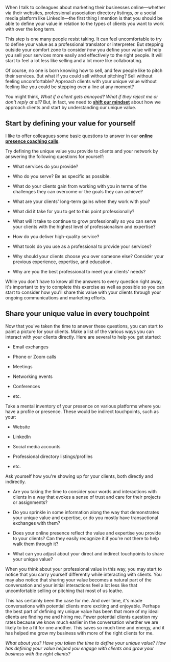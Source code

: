 When I talk to colleagues about marketing their businesses online—whether via their websites, professional association directory listings, or a social media platform like LinkedIn—the first thing I mention is that you should be able to define your value in relation to the types of clients you want to work with over the long term.

This step is one many people resist taking. It can feel uncomfortable to try to define your value as a professional translator or interpreter. But stepping outside your comfort zone to consider _how_ you define your value will help you sell your services more easily and effectively to the right people. It will start to feel a lot less like selling and a lot more like collaborating. 

Of course, no one is born knowing how to sell, and few people like to pitch their services. But what if you could sell without pitching? Sell without feeling uncomfortable? Approach clients with your unique value without feeling like you could be stepping over a line at any moment?

You might think, _What if a client gets annoyed? What if they reject me or don't reply at all?_ But, in fact, we need to [**shift our mindset**](https://www.madalenazampaulo.com/blog/five-mindset-shifts-worth-making-in-your-translation-business) about how we approach clients and start by understanding our unique value.

## Start by defining your value for yourself

I like to offer colleagues some basic questions to answer in our [**online presence coaching calls**](https://www.madalenazampaulo.com/products/all-access-pass).  

Try defining the unique value you provide to clients and your network by answering the following questions for yourself:

-   What services do you provide?
    
-   Who do you serve? Be as specific as possible.
    
-   What do your clients gain from working with you in terms of the challenges they can overcome or the goals they can achieve?
    
-   What are your clients' long-term gains when they work with you?
    
-   What did it take for you to get to this point professionally? 
    
-   What will it take to continue to grow professionally so you can serve your clients with the highest level of professionalism and expertise?
    
-   How do you deliver high-quality service?
    
-   What tools do you use as a professional to provide your services?
    
-   Why should your clients choose you over someone else? Consider your previous experience, expertise, and education.
    
-   Why are you the best professional to meet your clients' needs?
    

While you don't have to know all the answers to every question right away, it's important to try to complete this exercise as well as possible so you can start to consider how you'll share this value with your clients through your ongoing communications and marketing efforts.

## Share your unique value in every touchpoint

Now that you've taken the time to answer these questions, you can start to paint a picture for your clients. Make a list of the various ways you can interact with your clients directly. Here are several to help you get started:

-   Email exchanges
    
-   Phone or Zoom calls
    
-   Meetings
    
-   Networking events
    
-   Conferences
    
-   etc.
    

Take a mental inventory of your presence on various platforms where you have a profile or presence. These would be indirect touchpoints, such as your:

-   Website
    
-   LinkedIn
    
-   Social media accounts
    
-   Professional directory listings/profiles
    
-   etc.
    

Ask yourself how you're showing up for your clients, both directly and indirectly. 

-   Are you taking the time to consider your words and interactions with clients in a way that evokes a sense of trust and care for their projects or assignments? 
    
-   Do you sprinkle in some information along the way that demonstrates your unique value and expertise, or do you mostly have transactional exchanges with them?
    
-   Does your online presence reflect the value and expertise you provide to your clients? Can they easily recognize it if you're not there to help walk them through it? 
    
-   What can you adjust about your direct and indirect touchpoints to share your unique value?
    

When you think about your professional value in this way, you may start to notice that you carry yourself differently while interacting with clients. You may also notice that sharing your value becomes a natural part of the conversation and your initial interactions feel a lot less like that uncomfortable selling or pitching that most of us loathe. 

This has certainly been the case for me. And over time, it's made conversations with potential clients more exciting and enjoyable. Perhaps the best part of defining my unique value has been that more of my ideal clients are finding me and hiring me. Fewer potential clients question my rates because we know much earlier in the conversation whether we are likely to be a fit for one another. This saves so much time and energy, and it has helped me grow my business with more of the right clients for me.  

_What about you? Have you taken the time to define your unique value? How has defining your value helped you engage with clients and grow your business with the right clients?_